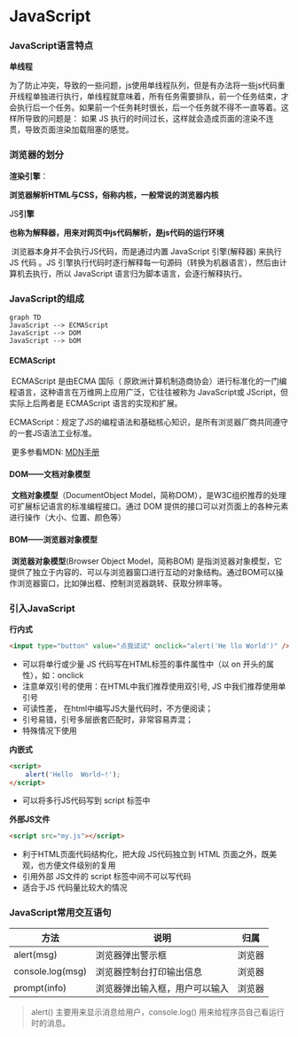 # JavaScript



### JavaScript语言特点

**单线程**

​	为了防止冲突，导致的一些问题，js使用单线程队列，但是有办法将一些js代码重开线程单独进行执行，
​	单线程就意味着，所有任务需要排队，前一个任务结束，才会执行后一个任务。如果前一个任务耗时很长，后一个任务就不得不一直等着。
​	这样所导致的问题是： 如果 JS 执行的时间过长，这样就会造成页面的渲染不连贯，导致页面渲染加载阻塞的感觉。          

  

### 浏览器的划分

**渲染引擎**：

​		**浏览器解析HTML与CSS，俗称内核，一般常说的浏览器内核**

JS**引擎**

​	**也称为解释器，用来对网页中js代码解析，是js代码的运行环境**

​	浏览器本身并不会执行JS代码，而是通过内置 JavaScript 引擎(解释器) 来执行 JS 代码 。JS 引擎执行代码时逐行解释每一句源码（转换为机器语言），然后由计算机去执行，所以 JavaScript 语言归为脚本语言，会逐行解释执行。



### JavaScript的组成

```mermaid
graph TD
JavaScript --> ECMAScript
JavaScript --> DOM
JavaScript --> bOM
```





#### ECMAScript

​	ECMAScript 是由ECMA 国际（ 原欧洲计算机制造商协会）进行标准化的一门编程语言，这种语言在万维网上应用广泛，它往往被称为 JavaScript或 JScript，但实际上后两者是 ECMAScript 语言的实现和扩展。

​	ECMAScript：规定了JS的编程语法和基础核心知识，是所有浏览器厂商共同遵守的一套JS语法工业标准。

​	更多参看MDN: [MDN手册](https://developer.mozilla.org/zh-CN/docs/Web/JavaScript/JavaScript_technologies_overview)

#### DOM——文档对象模型

​	**文档对象模型**（DocumentObject Model，简称DOM），是W3C组织推荐的处理可扩展标记语言的标准编程接口。通过 DOM 提供的接口可以对页面上的各种元素进行操作（大小、位置、颜色等）

#### BOM——浏览器对象模型

​	**浏览器对象模型**(Browser Object Model，简称BOM) 是指浏览器对象模型，它提供了独立于内容的、可以与浏览器窗口进行互动的对象结构。通过BOM可以操作浏览器窗口，比如弹出框、控制浏览器跳转、获取分辨率等。



### 引入JavaScript

**行内式**

```html
<input type="button" value="点我试试" onclick="alert('He llo World')" />
```

- 可以将单行或少量 JS 代码写在HTML标签的事件属性中（以 on 开头的属性），如：onclick
- 注意单双引号的使用：在HTML中我们推荐使用双引号, JS 中我们推荐使用单引号
- 可读性差， 在html中编写JS大量代码时，不方便阅读；
- 引号易错，引号多层嵌套匹配时，非常容易弄混；
- 特殊情况下使用

**内嵌式**

```html
<script>
    alert('Hello  World~!');
</script>
```

- 可以将多行JS代码写到 script 标签中

**外部JS文件**

```html
<script src="my.js"></script>
```

- 利于HTML页面代码结构化，把大段 JS代码独立到 HTML 页面之外，既美观，也方便文件级别的复用
- 引用外部 JS文件的 script 标签中间不可以写代码
- 适合于JS 代码量比较大的情况



### JavaScript常用交互语句

| 方法             | 说明                           | 归属   |
| ---------------- | ------------------------------ | ------ |
| alert(msg)       | 浏览器弹出警示框               | 浏览器 |
| console.log(msg) | 浏览器控制台打印输出信息       | 浏览器 |
| prompt(info)     | 浏览器弹出输入框，用户可以输入 | 浏览器 |

> alert() 主要用来显示消息给用户，console.log() 用来给程序员自己看运行时的消息。




